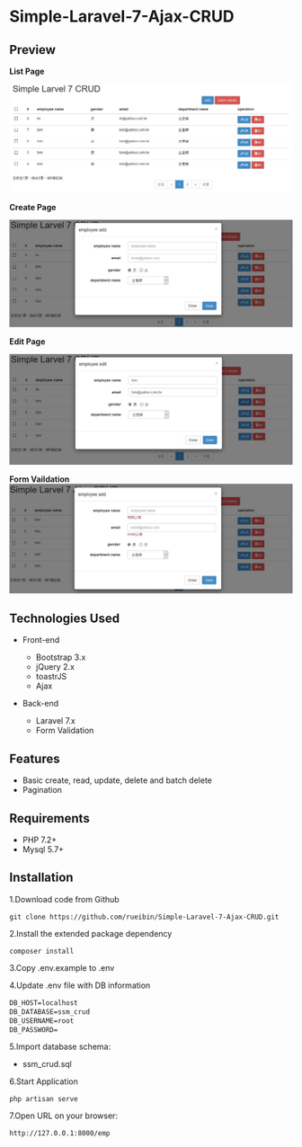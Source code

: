 # Simple-Laravel-7-Ajax-CRUD



## Preview

**List Page**

![avatar](https://github.com/rueibin/Simple-Laravel-7-Ajax-CRUD/blob/master/public/images/list_page.JPG)

**Create Page** 

![avatar](https://github.com/rueibin/Simple-Laravel-7-Ajax-CRUD/blob/master/public/images/create_page.JPG)

**Edit Page**

![avatar](https://github.com/rueibin/Simple-Laravel-7-Ajax-CRUD/blob/master/public/images/edit_page.JPG)

**Form Vaildation**
![avatar](https://github.com/rueibin/Simple-Laravel-7-Ajax-CRUD/blob/master/public/images/form_validation.JPG)




## Technologies Used

- Front-end
  - Bootstrap 3.x
  - jQuery 2.x
  - toastrJS
  - Ajax

- Back-end
  - Laravel 7.x
  - Form Validation



## Features

- Basic create, read, update, delete and batch delete
- Pagination



## Requirements

- PHP 7.2+
- Mysql  5.7+



## Installation

1.Download code from Github

```
git clone https://github.com/rueibin/Simple-Laravel-7-Ajax-CRUD.git
```



2.Install the extended package dependency

```
composer install
```



3.Copy .env.example to .env



4.Update .env file with DB information
```
DB_HOST=localhost
DB_DATABASE=ssm_crud
DB_USERNAME=root
DB_PASSWORD=
```



5.Import database schema:

- ssm_crud.sql



6.Start Application

```
php artisan serve
```



7.Open URL on your browser:

```
http://127.0.0.1:8000/emp
```




